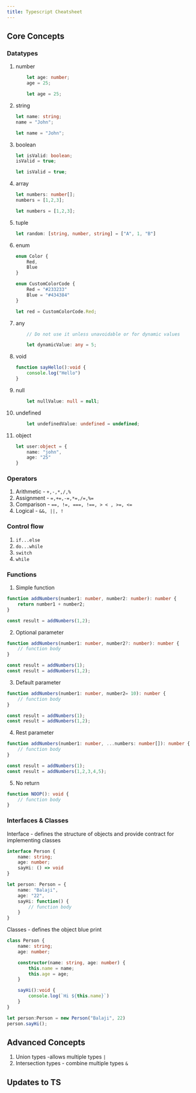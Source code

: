 ```yaml
---
title: Typescript Cheatsheet
---
```


## Core Concepts


### Datatypes

1. number
    
    ```typescript
        let age: number;
        age = 25;

        let age = 25;
    ```
2. string

    ```typescript
    let name: string;
    name = "John";

    let name = "John";

    ```

3. boolean

    ```typescript
    let isValid: boolean;
    isValid = true;

    let isValid = true;
    ```

4. array

    ```typescript
    let numbers: number[];
    numbers = [1,2,3];

    let numbers = [1,2,3];
    ```

5. tuple

    ```typescript
    let random: [string, number, string] = ["A", 1, "B"]
    ```
6. enum

    ```typescript
    enum Color {
        Red,
        Blue
    }

    enum CustomColorCode {
        Red = "#233233"
        Blue = "#434384"
    }

    let red = CustomColorCode.Red;
    ```
7. any

    ```typescript
        // Do not use it unless unavoidable or for dynamic values

        let dynamicValue: any = 5;
    ```
8. void

    ```typescript
    function sayHello():void {
        console.log("Hello")
    }
    ```
9. null

    ```typescript
        let nullValue: null = null;
    ```
10. undefined

    ```typescript
        let undefinedValue: undefined = undefined;
    ```
11. object

    ```typescript
    let user:object = {
        name: "john",
        age: "25"
    }
    ```
### Operators

1. Arithmetic - `+,-,*,/,%`
2. Assignment - `=,+=,-=,*=,/=,%=`
3. Comparison - `==, !=, ===, !==, > < , >=, <=`
4. Logical - `&&, ||, !`

### Control flow

1. `if...else`
2. `do...while`
3. `switch`
4. `while`

### Functions

1. Simple function
```typescript
function addNumbers(number1: number, number2: number): number {
    return number1 + number2;
}

const result = addNumbers(1,2);
```

2. Optional parameter
```typescript
function addNumbers(number1: number, number2?: number): number {
    // function body
}

const result = addNumbers(1);
const result = addNumbers(1,2);
```

3. Default parameter
```typescript
function addNumbers(number1: number, number2= 10): number {
    // function body
}

const result = addNumbers(1);
const result = addNumbers(1,2);
```

4. Rest parameter
```typescript
function addNumbers(number1: number, ...numbers: number[]): number {
    // function body
}

const result = addNumbers(1);
const result = addNumbers(1,2,3,4,5);
```

5. No return
```typescript
function NOOP(): void {
    // function body
}
```

### Interfaces & Classes

Interface - defines the structure of objects and provide contract for implementing classes

```typescript
interface Person {
    name: string;
    age: number;
    sayHi: () => void
}

let person: Person = {
    name: "Balaji",
    age: "22",
    sayHi: function() {
        // function body
    }
}
```

Classes - defines the object blue print

```typescript
class Person {
    name: string;
    age: number;

    constructor(name: string, age: number) {
        this.name = name;
        this.age = age;
    }

    sayHi():void {
        console.log(`Hi ${this.name}`)
    }
}

let person:Person = new Person("Balaji", 22)
person.sayHi();
```


## Advanced Concepts

1. Union types -allows multiple types `|`
2. Intersection types - combine multiple types `&`

## Updates to TS